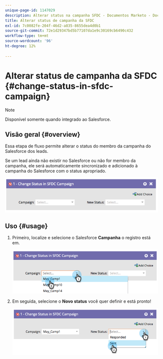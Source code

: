 ```yaml
---
unique-page-id: 1147029
description: Alterar status na campanha SFDC - Documentos Marketo - Documentação do produto
title: Alterar status de campanha da SFDC
exl-id: 7c0082fe-204f-46d2-a835-8655dea4d0b1
source-git-commit: 72e1d29347bd5b77107da1e9c30169cb6490c432
workflow-type: tm+mt
source-wordcount: '96'
ht-degree: 12%

---
```


# Alterar status de campanha da SFDC {#change-status-in-sfdc-campaign}

>[!NOTE]
>
>Disponível somente quando integrado ao Salesforce.

## Visão geral {#overview}

Essa etapa de fluxo permite alterar o status do membro da campanha do Salesforce dos leads.

Se um lead ainda não existir no Salesforce ou não for membro da campanha, ele será automaticamente sincronizado e adicionado à campanha do Salesforce com o status apropriado.

![](assets/image2014-9-22-15-3a13-3a54.png)

## Uso {#usage}

1. Primeiro, localize e selecione o Salesforce **Campanha** o registro está em.

   ![](assets/image2014-9-22-15-3a13-3a58.png)

1. Em seguida, selecione o **Novo status** você quer definir e está pronto!

   ![](assets/image2014-9-22-15-3a14-3a0.png)
